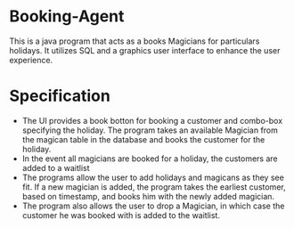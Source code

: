 # Booking-Agent
This is a java program that acts as a books Magicians for particulars holidays. It utilizes SQL and a graphics user interface to enhance the user experience. 
# Specification
<ul>
  <li>The UI provides a book botton for booking a customer  and combo-box specifying the holiday. The program takes an available Magician   from the magican table in the database and books the customer for the holiday.</li>

  <li>In the event all magicians are booked for a holiday, the customers are added to a waitlist</li>

  <li>The programs allow the user to add holidays and magicans as they see fit. If a new magician is added, the program takes the           earliest customer, based on timestamp, and books him with the newly added magician.</li>

  <li>The program also allows the user to drop a Magician, in which case the customer he was booked with is added to the waitlist.</li>
  
</ul>
